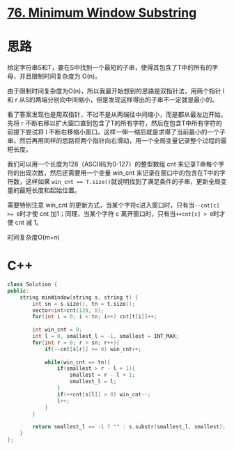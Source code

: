 # [76. Minimum Window Substring](https://leetcode.com/problems/minimum-window-substring/)

# 思路

给定字符串S和T，要在S中找到一个最短的子串，使得其包含了T中的所有的字母，并且限制时间复杂度为 O(n)。

由于限制时间复杂度为O(n)，所以我最开始想到的思路是双指针法，用两个指针 l 和 r 从S的两端分别向中间缩小，但是发现这样得出的子串不一定就是最小的。

看了答案发现也是用双指针，不过不是从两端往中间缩小，而是都从最左边开始，先将 r 不断右移以扩大窗口直到包含了T的所有字符，然后在包含T中所有字符的前提下尝试将 l 不断右移缩小窗口。这样一伸一缩后就是求得了当前最小的一个子串，然后再用同样的思路将两个指针向右滑动，用一个全局变量记录整个过程的最短长度。

我们可以用一个长度为128（ASCII码为0-127）的整型数组 cnt 来记录T串每个字符的出现次数，然后还需要用一个变量 win_cnt 来记录在窗口中的包含在T中的字符数，这样如果 `win_cnt == T.size()`就说明找到了满足条件的子串，更新全局变量的最短长度和起始位置。

需要特别注意 win_cnt 的更新方式，当某个字符c进入窗口时，只有当`--cnt[c] >= 0`时才使 cnt 加1；同理，当某个字符 c 离开窗口时，只有当`++cnt[c] > 0`时才使 cnt 减 1。

时间复杂度O(m+n)

# C++
``` C++
class Solution {
public:
    string minWindow(string s, string t) {
        int sn = s.size(), tn = t.size();
        vector<int>cnt(128, 0);
        for(int i = 0; i < tn; i++) cnt[t[i]]++;
        
        int win_cnt = 0;
        int l = 0, smallest_l = -1, smallest = INT_MAX;
        for(int r = 0; r < sn; r++){
            if(--cnt[s[r]] >= 0) win_cnt++;
            
            while(win_cnt == tn){
                if(smallest > r - l + 1){
                    smallest = r - l + 1;
                    smallest_l = l;
                }
                if(++cnt[s[l]] > 0) win_cnt--;
                l++;
            }
        }
        
        return smallest_l == -1 ? "" : s.substr(smallest_l, smallest);
    }
};
```